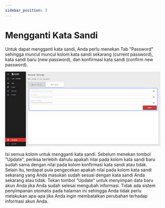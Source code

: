 ```yaml
---
sidebar_position: 3
---
```


# Mengganti Kata Sandi

Untuk dapat mengganti kata sandi, Anda perlu menekan Tab "Password" sehingga muncul muncul kolom kata sandi sekarang (current password), kata sandi baru (new password), dan konfirmasi kata sandi (confirm new password).

![](/img/screenshots/website-application-usage/settings/changing-password/changing-password-1.png)

Isi semua kolom untuk mengganti kata sandi. Sebelum menekan tombol "Update", periksa terlebih dahulu apakah nilai pada kolom kata sandi baru sudah sama dengan nilai pada kolom konfirmasi kata sandi atau tidak. Selain itu, terdapat pula pengecekan apakah nilai pada kolom kata sandi sekarang yang Anda masukan sudah sesuai dengan kata sandi Anda sekarang atau tidak. Tekan tombol "Update" untuk menyimpan data baru akun Anda jika Anda sudah selesai mengubah informasi. Tidak ada sistem penyimpanan otomatis pada halaman ini sehingga Anda tidak perlu melakukan apa-apa jika Anda ingin membatalkan perubahan terhadap informasi akun Anda.